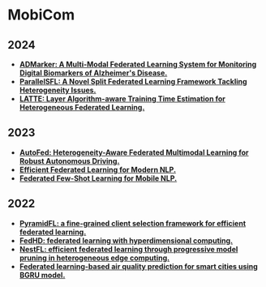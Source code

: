 # MobiCom

## 2024

- **[ADMarker: A Multi-Modal Federated Learning System for Monitoring Digital Biomarkers of Alzheimer's Disease.](https://dl.acm.org/doi/pdf/10.1145/3636534.3649370)**
- **[ParallelSFL: A Novel Split Federated Learning Framework Tackling Heterogeneity Issues.](https://arxiv.org/pdf/2410.01256)**
- **[LATTE: Layer Algorithm-aware Training Time Estimation for Heterogeneous Federated Learning.](https://www.cs.cityu.edu.hk/~zhenjili/2024-MobiCom-LATTE.pdf)**

## 2023

- **[AutoFed: Heterogeneity-Aware Federated Multimodal Learning for Robust Autonomous Driving.](https://dl.acm.org/doi/pdf/10.1145/3570361.3592517)**
- **[Efficient Federated Learning for Modern NLP.](https://xumengwei.github.io/files/MobiCom23-AdaFL.pdf)**
- **[Federated Few-Shot Learning for Mobile NLP.](https://arxiv.org/pdf/2212.05974)**

## 2022

- **[PyramidFL: a fine-grained client selection framework for efficient federated learning.](https://www.researchgate.net/profile/Mi-Zhang-13/publication/364567253_PyramidFL_a_fine-grained_client_selection_framework_for_efficient_federated_learning/links/636070d596e83c26eb7137f2/PyramidFL-a-fine-grained-client-selection-framework-for-efficient-federated-learning.pdf)**
- **[FedHD: federated learning with hyperdimensional computing.](https://cseweb.ucsd.edu/~x1yu/docs/mobicom2022/zhao2022fedhd.pdf)**
- **[NestFL: efficient federated learning through progressive model pruning in heterogeneous edge computing.](https://dl.acm.org/doi/abs/10.1145/3495243.3558248)**
- **[Federated learning-based air quality prediction for smart cities using BGRU model.](https://dl.acm.org/doi/abs/10.1145/3495243.3558267)**